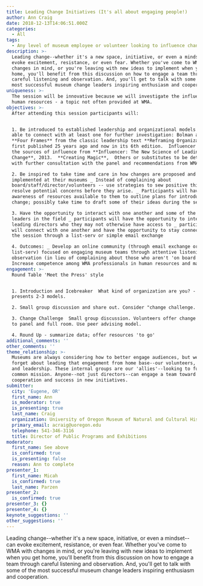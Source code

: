 ```yaml
---
title: Leading Change Initiatives (It's all about engaging people!)
author: Ann Craig
date: 2018-12-13T14:06:51.000Z
categories:
  - All
tags:
  - Any level of museum employee or volunteer looking to influence change.
description: >-
  Leading change--whether it's a new space, initiative, or even a mindset--can
  evoke excitement, resistance, or even fear. Whether you've come to WMA with
  changes in mind, or you're leaving with new ideas to implement when you get
  home, you'll benefit from this discussion on how to engage a team through
  careful listening and observation. And, you'll get to talk with some of the
  most successful museum change leaders inspiring enthusiasm and cooperation.
uniqueness: >-
  The session will be innovative because we will investigate the influence of
  human resources - a topic not often provided at WMA.
objectives: >-
  After attending this session participants will: 


  1. Be introduced to established leadership and organizational models and be
  able to connect with at least one for further investigation: Bolman and Deal's
  **Four Frames** from the classic leadership text **Reframing Organizations**,
  first published 25 years ago and now in its 6th edition.  Influencer model and
  the sources of influence from **Influencer: The New Science of Leading
  Change**, 2013.  **Creating Magic**,  Others or substitutes to be determined
  with further consultation with the panel and recommendations from WMA

  2. Be inspired to take time and care in how changes are proposed and
  implemented at their museums _ Instead of complaining about
  board/staff/director/volunteers -- use strategies to sew positive thinking and
  resolve potential concerns before they arise. _ Participants will have
  awareness of resources available to them to outline plans for introducing
  change; possibly take time to draft some of their ideas during the session

  3. Have the opportunity to interact with one another and some of the best
  leaders in the field _ participants will have the opportunity to interact with
  leading directors who they may not otherwise have access to _ participants
  will connect with one another and have the opportunity to stay connected after
  the session through a list-serv or simple email exchange

  4. Outcomes: _ Develop an online community (through email exchange or a
  list-serv) focused on engaging museum teams through attentive listening and
  observation (in lieu of complaining about those who aren't 'on board') _
  Increase competence among WMA professionals in human resources and management
engagement: >-
  Round Table 'Meet the Press' style


  1. Introduction and Icebreaker  What kind of organization are you? - Ann
  presents 2-3 models.

  2. Small group discussion and share out. Consider "change challenge.

  3. Change Challenge  Small group discussion. Volunteers offer change challenge
  to panel and full room. Use peer advising model.

  4. Round Up - summarize data; offer resources 'to go'
additional_comments: ''
other_comments: ''
theme_relationship: >-
  Museums are always considering how to better engage audiences, but we often
  forget about leading that engagement from home base--our volunteers, staff,
  and leadership. These internal groups are our 'allies'--looking to fulfill a
  common mission. Anyone--not just directors--can engage a team toward
  cooperation and success in new initiatives.
submitter:
  city: 'Eugene, OR'
  first_name: Ann
  is_moderator: true
  is_presenting: true
  last_name: Craig
  organization: University of Oregon Museum of Natural and Cultural History
  primary_email: acraig@uoregon.edu
  telephone: 541-346-3116
  title: Director of Public Programs and Exhibitions
moderator:
  first_name: See above
  is_confirmed: true
  is_presenting: false
  reason: Ann to complete
presenter_1:
  first_name: Micah
  is_confirmed: true
  last_name: Parzen
presenter_2:
  is_confirmed: true
presenter_3: {}
presenter_4: {}
keynote_suggestions: ''
other_suggestions: ''
---
```

Leading change--whether it's a new space, initiative, or even a mindset--can evoke excitement, resistance, or even fear. Whether you've come to WMA with changes in mind, or you're leaving with new ideas to implement when you get home, you'll benefit from this discussion on how to engage a team through careful listening and observation. And, you'll get to talk with some of the most successful museum change leaders inspiring enthusiasm and cooperation.
